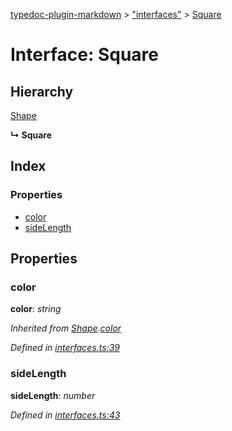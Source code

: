 [typedoc-plugin-markdown](../index.md) > ["interfaces"](../modules/_interfaces_.md) > [Square](../interfaces/_interfaces_.square.md)

# Interface: Square

## Hierarchy


 [Shape](../interfaces/_interfaces_.shape.md)

**↳ Square**






## Index

### Properties

* [color](_interfaces_.square.md#color)
* [sideLength](_interfaces_.square.md#sidelength)



## Properties

<a id="color"></a>
###  color
**color**:  *string* 

*Inherited from [Shape](_interfaces_.shape.md).[color](_interfaces_.shape.md#color)*

*Defined in [interfaces.ts:39](https://github.com/tgreyuk/typedoc-plugin-markdown/blob/master/tests/src/interfaces.ts#L39)*





<a id="sidelength"></a>
###  sideLength
**sideLength**:  *number* 

*Defined in [interfaces.ts:43](https://github.com/tgreyuk/typedoc-plugin-markdown/blob/master/tests/src/interfaces.ts#L43)*







